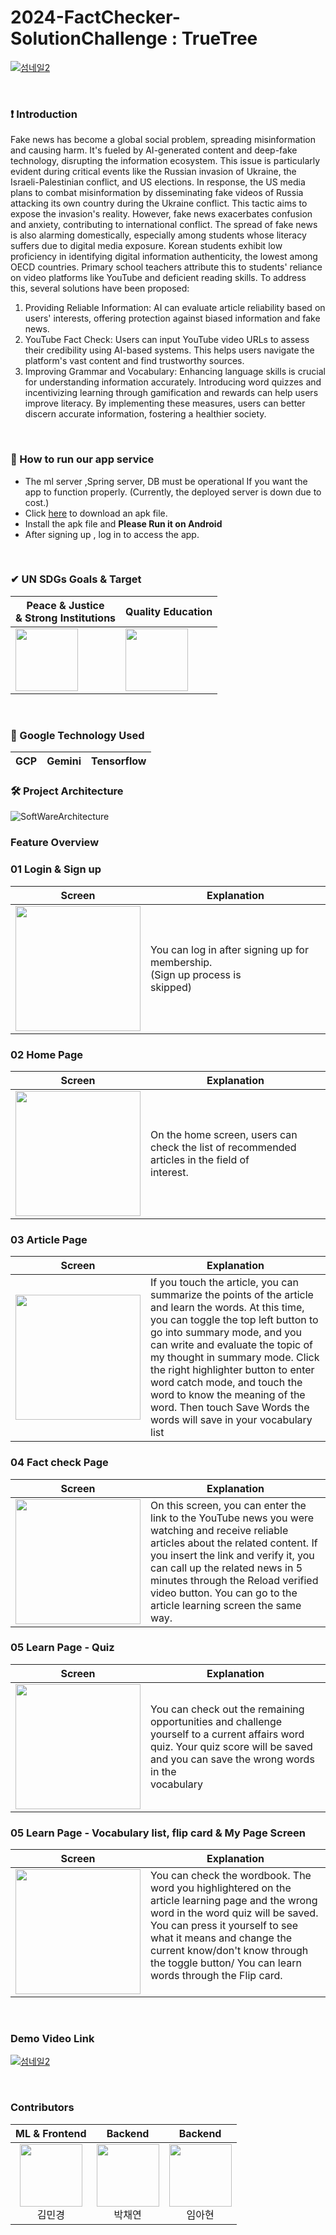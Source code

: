 # 2024-FactChecker-SolutionChallenge : TrueTree
[![섬네일2](https://github.com/2024-FactChecker-SolutionChallenge/.github/assets/80513699/d0634267-3f41-4f88-ba58-84caad146473)](https://youtu.be/gTzdcsdVyDA?si=ztaiq5W6plqFrXui)

<br>

### ❗️ Introduction

Fake news has become a global social problem, spreading misinformation and causing harm. It's fueled by AI-generated content and deep-fake technology, disrupting the information ecosystem. This issue is particularly evident during critical events like the Russian invasion of Ukraine, the Israeli-Palestinian conflict, and US elections.
In response, the US media plans to combat misinformation by disseminating fake videos of Russia attacking its own country during the Ukraine conflict. This tactic aims to expose the invasion's reality. However, fake news exacerbates confusion and anxiety, contributing to international conflict.
The spread of fake news is also alarming domestically, especially among students whose literacy suffers due to digital media exposure. Korean students exhibit low proficiency in identifying digital information authenticity, the lowest among OECD countries. Primary school teachers attribute this to students' reliance on video platforms like YouTube and deficient reading skills.
To address this, several solutions have been proposed:
1. Providing Reliable Information: AI can evaluate article reliability based on users' interests, offering protection against biased information and fake news.
2. YouTube Fact Check: Users can input YouTube video URLs to assess their credibility using AI-based systems. This helps users navigate the platform's vast content and find trustworthy sources.
3. Improving Grammar and Vocabulary: Enhancing language skills is crucial for understanding information accurately. Introducing word quizzes and incentivizing learning through gamification and rewards can help users improve literacy.
By implementing these measures, users can better discern accurate information, fostering a healthier society.
<br>

### 📲 How to run our app service
- The ml server ,Spring server, DB must be operational If you want the app to function properly. (Currently, the deployed server is down due to cost.)
- Click [here](https://drive.google.com/file/d/12P7t5pfcHeHM_kRQZn1H-NksrPiNK_a4/view?usp=drive_link) to download an apk file.
- Install the apk file and **Please Run it on Android**
- After signing up ,  log in to access the app.

<br>

### ✔ UN SDGs Goals & Target
| Peace & Justice <br> & Strong Institutions | Quality Education  | 
| --- | --- |
|<img src="https://github.com/2024-FactChecker-SolutionChallenge/.github/assets/61193581/aff497a5-b035-429a-a02b-a91864d6dfbf" width="100"/> | <img src="https://github.com/2024-FactChecker-SolutionChallenge/.github/assets/80513699/e92fc805-92d7-4b13-96cf-a989b4393c4d" width="100"/>


<br>

### 🔧 Google Technology Used
| GCP | Gemini  | Tensorflow |
| --- | --- | --- |

### 🛠 Project Architecture
![SoftWareArchitecture](https://github.com/2024-FactChecker-SolutionChallenge/.github/assets/61193581/3c25d8f0-076e-4234-98df-3fc2207256fe)

### Feature Overview
### 01 Login & Sign up
| Screen                                                                                                                         | Explanation                              |
|--------------------------------------------------------------------------------------------------------------------------------|------------------------------------------|
|<img src ="https://github.com/2024-FactChecker-SolutionChallenge/.github/assets/61193581/e3627254-43ba-411d-807e-0dfb20ba61ed" width = "200"/>| You can log in after signing up for membership. <br>(Sign up process is skipped)&nbsp;&nbsp;&nbsp;&nbsp;&nbsp;&nbsp;&nbsp;&nbsp;&nbsp;&nbsp;&nbsp;&nbsp;&nbsp;&nbsp;&nbsp;&nbsp;&nbsp;&nbsp;&nbsp;&nbsp;&nbsp;&nbsp;&nbsp;&nbsp;&nbsp;&nbsp;&nbsp;&nbsp;&nbsp;&nbsp;&nbsp;&nbsp;&nbsp;&nbsp;&nbsp;&nbsp;&nbsp;&nbsp;|

### 02 Home Page
| Screen                                                                                                                         | Explanation                              |
|--------------------------------------------------------------------------------------------------------------------------------|------------------------------------------|
|<img src ="https://github.com/2024-FactChecker-SolutionChallenge/.github/assets/61193581/a71132bb-2a6b-4e3b-8ef9-b83340528fd7" width = "200"/>| On the home screen, users can check the list of recommended articles in the field of interest.&nbsp;&nbsp;&nbsp;&nbsp;&nbsp;&nbsp;&nbsp;&nbsp;&nbsp;&nbsp;&nbsp;&nbsp;&nbsp;&nbsp;&nbsp;&nbsp;&nbsp;&nbsp;&nbsp;&nbsp;&nbsp;&nbsp;&nbsp;&nbsp;&nbsp;&nbsp;&nbsp;&nbsp;&nbsp;&nbsp;&nbsp;&nbsp;&nbsp;&nbsp;&nbsp;&nbsp;&nbsp;&nbsp;|

### 03 Article Page
| Screen                                                                                                                         | Explanation                              |
|--------------------------------------------------------------------------------------------------------------------------------|------------------------------------------|
|<img src ="https://github.com/2024-FactChecker-SolutionChallenge/.github/assets/61193581/06930b8c-4a81-4e99-bfaf-a200bc85e332" width = "200"/>| If you touch the article, you can summarize the points of the article and learn the words. At this time, you can toggle the top left button to go into summary mode, and you can write and evaluate the topic of my thought in summary mode. Click the right highlighter button to enter word catch mode, and touch the word to know the meaning of the word. Then touch Save Words the words will save in your vocabulary list &nbsp;&nbsp;&nbsp;&nbsp;&nbsp;&nbsp;&nbsp;&nbsp;&nbsp;&nbsp;&nbsp;&nbsp;&nbsp;&nbsp;&nbsp;&nbsp;&nbsp;&nbsp;&nbsp;&nbsp;&nbsp;&nbsp;&nbsp;&nbsp;&nbsp;&nbsp;&nbsp;&nbsp;&nbsp;&nbsp;&nbsp;&nbsp;&nbsp;&nbsp;&nbsp;&nbsp;&nbsp;&nbsp;|


### 04 Fact check Page
| Screen                                                                                                                         | Explanation                              |
|--------------------------------------------------------------------------------------------------------------------------------|------------------------------------------|
|<img src ="https://github.com/2024-FactChecker-SolutionChallenge/.github/assets/61193581/08cae8e2-1b84-49d2-98bd-64d7157ca7dc" width = "200"/>| On this screen, you can enter the link to the YouTube news you were watching and receive reliable articles about the related content. If you insert the link and verify it, you can call up the related news in 5 minutes through the Reload verified video button. You can go to the article learning screen the same way. &nbsp;&nbsp;&nbsp;&nbsp;&nbsp;&nbsp;&nbsp;&nbsp;&nbsp;&nbsp;&nbsp;&nbsp;&nbsp;&nbsp;&nbsp;&nbsp;&nbsp;&nbsp;&nbsp;&nbsp;&nbsp;&nbsp;&nbsp;&nbsp;&nbsp;&nbsp;&nbsp;&nbsp;&nbsp;&nbsp;&nbsp;&nbsp;&nbsp;&nbsp;&nbsp;&nbsp;&nbsp;&nbsp;|

### 05 Learn Page - Quiz
| Screen                                                                                                                         | Explanation                              |
|--------------------------------------------------------------------------------------------------------------------------------|------------------------------------------|
|<img src ="https://github.com/2024-FactChecker-SolutionChallenge/.github/assets/61193581/bdc2c5ae-8571-417f-a8fa-7bc6a43aca2f" width = "200"/>|  You can check out the remaining opportunities and challenge yourself to a current affairs word quiz. Your quiz score will be saved and you can save the wrong words in the vocabulary&nbsp;&nbsp;&nbsp;&nbsp;&nbsp;&nbsp;&nbsp;&nbsp;&nbsp;&nbsp;&nbsp;&nbsp;&nbsp;&nbsp;&nbsp;&nbsp;&nbsp;&nbsp;&nbsp;&nbsp;&nbsp;&nbsp;&nbsp;&nbsp;&nbsp;&nbsp;&nbsp;&nbsp;&nbsp;&nbsp;&nbsp;&nbsp;&nbsp;&nbsp;&nbsp;&nbsp;&nbsp;&nbsp;|

### 05 Learn Page - Vocabulary list, flip card & My Page Screen
| Screen                                                                                                                         | Explanation                              |
|--------------------------------------------------------------------------------------------------------------------------------|------------------------------------------|
|<img src ="https://github.com/2024-FactChecker-SolutionChallenge/.github/assets/61193581/23d69a1d-2002-407f-96b2-44020cc6ff75" width = "200"/>|  You can check the wordbook. The word you highlightered on the article learning page and the wrong word in the word quiz will be saved. You can press it yourself to see what it means and change the current know/don't know through the toggle button/ You can learn words through the Flip card. &nbsp;&nbsp;&nbsp;&nbsp;&nbsp;&nbsp;&nbsp;&nbsp;&nbsp;&nbsp;&nbsp;&nbsp;&nbsp;&nbsp;&nbsp;&nbsp;&nbsp;&nbsp;&nbsp;&nbsp;&nbsp;&nbsp;&nbsp;&nbsp;&nbsp;&nbsp;&nbsp;&nbsp;&nbsp;&nbsp;&nbsp;&nbsp;&nbsp;&nbsp;&nbsp;&nbsp;&nbsp;&nbsp;|

<br>

### Demo Video Link
[![섬네일2](https://github.com/2024-FactChecker-SolutionChallenge/.github/assets/80513699/d0634267-3f41-4f88-ba58-84caad146473)](https://youtu.be/gTzdcsdVyDA?si=ztaiq5W6plqFrXui)


<br>

### Contributors
| ML & Frontend | Backend | Backend | 
|:----------:|:----------:|:----------:|
| [<img src="https://avatars.githubusercontent.com/u/81565724?v=4" alt="" style="width:100px;100px;">](https://github.com/yulleta)<br/><div align="center">김민경</div> | [<img src="https://avatars.githubusercontent.com/u/61193581?v=4" alt="" style="width:100px;100px;">](https://github.com/Yeon-chae)<br/><div align="center">박채연</div> | [<img src="https://avatars.githubusercontent.com/u/80513699?v=4" alt="" style="width:100px;100px;">](https://github.com/ahyeon-github) <br/><div align="center">임아현</div>
